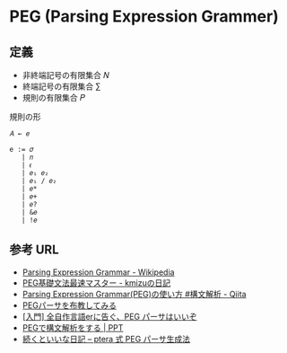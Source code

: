 # PEG (Parsing Expression Grammer)

## 定義

- 非終端記号の有限集合 𝑁
- 終端記号の有限集合 ∑
- 規則の有限集合 𝑃

規則の形

```
𝐴 ← 𝑒
```

```
e := 𝜎
   | 𝑛
   | 𝜖
   | 𝑒₁ 𝑒₂
   | 𝑒₁ / 𝑒₂
   | 𝑒*
   | 𝑒+
   | 𝑒?
   | &𝑒
   | !𝑒
```

## 参考 URL

- [Parsing Expression Grammar - Wikipedia](https://ja.wikipedia.org/wiki/Parsing_Expression_Grammar)
- [PEG基礎文法最速マスター - kmizuの日記](https://kmizu.hatenablog.com/entry/20100203/1265183754)
- [Parsing Expression Grammar(PEG)の使い方 #構文解析 - Qiita](https://qiita.com/SenK/items/8655e7eb2dcb0649832b)
- [PEGパーサを布教してみる](https://zenn.dev/senk/articles/c462453673ac81)
- [\[入門\] 全自作言語erに告ぐ、PEG パーサはいいぞ](https://zenn.dev/garnet3106/articles/c1e662100f5acc)
- [PEGで構文解析をする | PPT](https://www.slideshare.net/slideshow/peg-251688145/251688145)
- [続くといいな日記 – ptera 式 PEG パーサ生成法](https://mizunashi-mana.github.io/blog/posts/2021/11/peg-parser-generating-by-ptera/)
